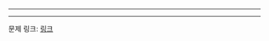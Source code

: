***

***
문제 링크: [링크](https://swexpertacademy.com/main/code/problem/problemDetail.do?problemLevel=3&contestProbId=AWq40NEKLyADFARG&categoryId=AWq40NEKLyADFARG&categoryType=CODE&problemTitle=&orderBy=PASS_RATE&selectCodeLang=ALL&select-1=3&pageSize=10&pageIndex=2)
